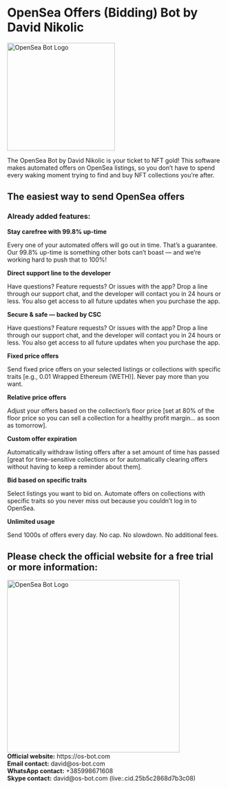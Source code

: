 # OpenSea Offers (Bidding) Bot by David Nikolic

<img src="https://cdn.os-bot.com/img/logo-icon.png" width="250" height="250" alt="OpenSea Bot Logo">

The OpenSea Bot by David Nikolic is your ticket to NFT gold! This software makes automated offers on OpenSea listings, so you don’t have to spend every waking moment trying to find and buy NFT collections you’re after.

<h2>The easiest way to send OpenSea offers</h2>
<h3>Already added features:</h3>

<p><strong>Stay carefree with 99.8% up-time</strong></p>
<p>Every one of your automated offers will go out in time. That’s a guarantee. Our 99.8% up-time is something other bots can’t boast — and we’re working hard to push that to 100%!</p>

<p><strong>Direct support line to the developer</strong></p>
<p>Have questions? Feature requests? Or issues with the app? Drop a line through our support chat, and the developer will contact you in 24 hours or less. You also get access to all future updates when you purchase the app.</p>

<p><strong>Secure & safe — backed by CSC</strong></p>
<p>Have questions? Feature requests? Or issues with the app? Drop a line through our support chat, and the developer will contact you in 24 hours or less. You also get access to all future updates when you purchase the app.</p>

<p><strong>Fixed price offers</strong></p>
<p>Send fixed price offers on your selected listings or collections with specific traits [e.g., 0.01 Wrapped Ethereum (WETH)]. Never pay more than you want.</p>

<p><strong>Relative price offers</strong></p>
<p>Adjust your offers based on the collection’s floor price [set at 80% of the floor price so you can sell a collection for a healthy profit margin… as soon as tomorrow].</p>

<p><strong>Custom offer expiration</strong></p>
<p>Automatically withdraw listing offers after a set amount of time has passed [great for time-sensitive collections or for automatically clearing offers without having to keep a reminder about them].</p>

<p><strong>Bid based on specific traits</strong></p>
<p>Select listings you want to bid on. Automate offers on collections with specific traits so you never miss out because you couldn’t log in to OpenSea.</p>

<p><strong>Unlimited usage</strong></p>
<p>Send 1000s of offers every day. No cap. No slowdown. No additional fees.</p>

<h2>Please check the official website for a free trial or more information:</h2>
<a href="https://os-bot.com"><img src="https://cdn.os-bot.com/img/logo-text.webp" alt="OpenSea Bot Logo" width="400"></a>
<br />
<strong>Official website:</strong> https://os-bot.com
<br />
<strong>Email contact:</strong> david@os-bot.com
<br />
<strong>WhatsApp contact:</strong> +385998671608
<br />
<strong>Skype contact:</strong> david@os-bot.com (live:.cid.25b5c2868d7b3c08)
